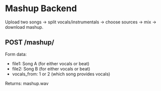 # Mashup Backend

Upload two songs → split vocals/instrumentals → choose sources → mix → download mashup.

## POST /mashup/

Form data:
- file1: Song A (for either vocals or beat)
- file2: Song B (for either vocals or beat)
- vocals_from: 1 or 2 (which song provides vocals)

Returns: mashup.wav
